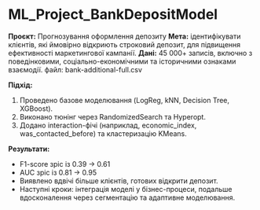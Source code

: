# ML_Project_BankDepositModel

**Проєкт:** Прогнозування оформлення депозиту
**Мета:** ідентифікувати клієнтів, які ймовірно відкриють строковий депозит, для підвищення ефективності маркетингової кампанії.
**Дані:** 45 000+ записів, включно з поведінковими, соціально-економічними та історичними ознаками взаємодії.
файл: bank-additional-full.csv

**Підхід:**
1. Проведено базове моделювання (LogReg, kNN, Decision Tree, XGBoost).
2. Виконано тюнінг через RandomizedSearch та Hyperopt.
3. Додано interaction-фічі (наприклад, economic_index, was_contacted_before) та кластеризацію KMeans.

**Результати:**
- F1-score зріс із 0.39 → 0.61
- AUC зріс із 0.81 → 0.95
- Виявлено вдвічі більше клієнтів, готових відкрити депозит.
- Наступні кроки: інтеграція моделі у бізнес-процеси, подальше вдосконалення через сегментацію та адаптивне моделювання.
